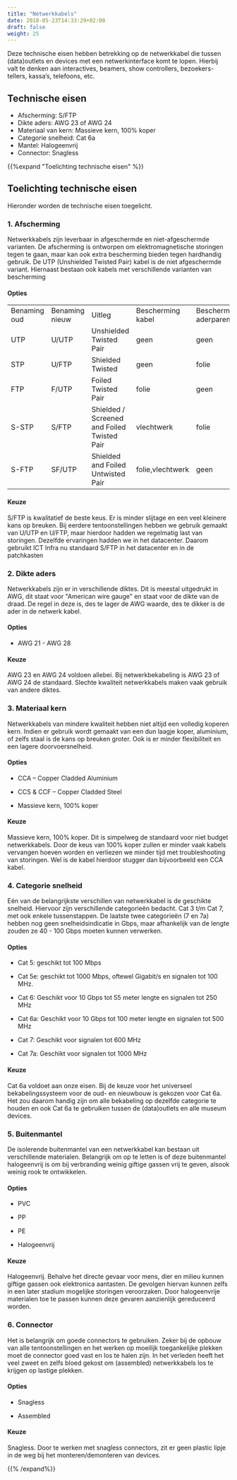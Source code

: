 ```yaml
---
title: "Netwerkkabels"
date: 2018-05-23T14:33:29+02:00
draft: false
weight: 25
---
```


Deze technische eisen hebben betrekking op de netwerkkabel die tussen
(data)outlets en devices met een netwerkinterface komt te lopen. Hierbij valt te
denken aan interactives, beamers, show controllers, bezoekers-tellers, kassa’s,
telefoons, etc.

## Technische eisen

* Afscherming: S/FTP
* Dikte aders: AWG 23 of AWG 24
* Materiaal van kern: Massieve kern, 100% koper
* Categorie snelheid: Cat 6a
* Mantel: Halogeenvrij
* Connector: Snagless

{{%expand "Toelichting technische eisen" %}}

## Toelichting technische eisen

Hieronder worden de technische eisen toegelicht.

### 1. Afscherming

Netwerkkabels zijn leverbaar in afgeschermde en niet-afgeschermde varianten. De
afscherming is ontworpen om elektromagnetische storingen tegen te gaan, maar kan
ook extra bescherming bieden tegen hardhandig gebruik. De UTP (Unshielded
Twisted Pair) kabel is de niet afgeschermde variant. Hiernaast bestaan ook
kabels met verschillende varianten van bescherming

#### Opties

<table>
  <tr>
    <td>Benaming oud</td>
    <td>Benaming nieuw</td>
    <td>Uitleg</td>
    <td>Bescherming kabel</td>
    <td>Bescherming aderparen</td>
  </tr>
  <tr>
    <td>UTP</td>
    <td>U/UTP </td>
    <td>Unshielded Twisted Pair</td>
    <td>geen</td>
    <td>geen</td>
  </tr>
  <tr>
    <td>STP</td>
    <td>U/FTP</td>
    <td>Shielded Twisted</td>
    <td>geen</td>
    <td>folie</td>
  </tr>
  <tr>
    <td>FTP</td>
    <td>F/UTP</td>
    <td>Foiled Twisted Pair</td>
    <td>folie</td>
    <td>geen</td>
  </tr>
  <tr>
    <td>S-STP</td>
    <td>S/FTP</td>
    <td>Shielded / Screened and Foiled Twisted Pair</td>
    <td>vlechtwerk</td>
    <td>folie</td>
  </tr>
  <tr>
    <td>S-FTP</td>
    <td>SF/UTP</td>
    <td>Shielded and Foiled Untwisted Pair</td>
    <td>folie,vlechtwerk</td>
    <td>geen</td>
  </tr>
</table>


#### Keuze

S/FTP is kwalitatief de beste keus. Er is minder slijtage en een veel kleinere
kans op breuken. Bij eerdere tentoonstellingen hebben we gebruik gemaakt van
U/UTP en U/FTP, maar hierdoor hadden we regelmatig last van storingen. Dezelfde
ervaringen hadden we in het datacenter. Daarom gebruikt ICT Infra nu standaard
S/FTP in het datacenter en in de patchkasten

### 2. Dikte aders

Netwerkkabels zijn er in verschillende diktes. Dit is meestal uitgedrukt in AWG,
dit staat voor "American wire gauge" en staat voor de dikte van de draad. De
regel in deze is, des te lager de AWG waarde, des te dikker is de ader in de
netwerk kabel.

#### Opties

* AWG 21 - AWG 28

#### Keuze

AWG 23 en AWG 24 voldoen allebei.Bij netwerkbekabeling is AWG 23 of AWG 24 de
standaard. Slechte kwaliteit netwerkkabels maken vaak gebruik van andere diktes.

### 3. Materiaal kern

Netwerkkabels van mindere kwaliteit hebben niet altijd een volledig koperen
kern. Indien er gebruik wordt gemaakt van een dun laagje koper, aluminium, of
zelfs staal is de kans op breuken groter. Ook is er minder flexibiliteit en een
lagere doorvoersnelheid.

#### Opties

* CCA – Copper Cladded Aluminium

* CCS & CCF – Copper Cladded Steel

* Massieve kern, 100% koper

#### Keuze

Massieve kern, 100% koper. Dit is simpelweg de standaard voor niet budget
netwerkkabels. Door de keus van 100% koper zullen er minder vaak kabels
vervangen hoeven worden en verliezen we minder tijd met troubleshooting van
storingen. Wel is de kabel hierdoor stugger dan bijvoorbeeld een CCA kabel.

### 4. Categorie snelheid

Eén van de belangrijkste verschillen van netwerkkabel is de geschikte snelheid.
Hiervoor zijn verschillende categorieën bedacht. Cat 3 t/m Cat 7, met ook enkele
tussenstappen. De laatste twee categorieën (7 en 7a) hebben nog geen
snelheidsindicatie in Gbps, maar afhankelijk van de lengte zouden ze 40 - 100
Gbps moeten kunnen verwerken.

#### Opties

* Cat 5: geschikt tot 100 Mbps

* Cat 5e: geschikt tot 1000 Mbps, oftewel Gigabit/s en signalen tot 100 MHz.

* Cat 6: Geschikt voor 10 Gbps tot 55 meter lengte en signalen tot 250 MHz

* Cat 6a: Geschikt voor 10 Gbps tot 100 meter lengte en signalen tot 500 MHz

* Cat 7:  Geschikt voor signalen tot 600 MHz

* Cat 7a: Geschikt voor signalen tot 1000 MHz

#### Keuze

Cat 6a voldoet aan onze eisen. Bij de keuze voor het universeel
bekabelingssysteem voor de oud- en nieuwbouw is gekozen voor Cat 6a. Het zou
daarom handig zijn om alle bekabeling op dezelfde categorie te houden en ook Cat
6a te gebruiken tussen de (data)outlets en alle museum devices.

### 5. Buitenmantel

De isolerende buitenmantel van een netwerkkabel kan bestaan uit verschillende
materialen. Belangrijk om op te letten is of deze buitenmantel halogeenvrij is
om bij verbranding weinig giftige gassen vrij te geven, alsook weinig rook te
ontwikkelen.

#### Opties

* PVC

* PP

* PE

* Halogeenvrij

#### Keuze

Halogeenvrij. Behalve het directe gevaar voor mens, dier en milieu kunnen
giftige gassen ook elektronica aantasten. De gevolgen hiervan kunnen zelfs in
een later stadium mogelijke storingen veroorzaken. Door halogeenvrije materialen
toe te passen kunnen deze gevaren aanzienlijk gereduceerd worden.

### 6. Connector

Het is belangrijk om goede connectors te gebruiken. Zeker bij de opbouw van alle
tentoonstellingen en het werken op moeilijk toegankelijke plekken moet de
connector goed vast en los te halen zijn. In het verleden heeft het veel zweet
en zelfs bloed gekost om (assembled) netwerkkabels los te krijgen op lastige
plekken.

#### Opties

* Snagless

* Assembled

#### Keuze

Snagless. Door te werken met snagless connectors, zit er geen plastic lipje in
de weg bij het monteren/demonteren van devices.

{{% /expand%}}
